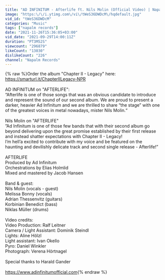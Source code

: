 ```yaml
---
title: "AD INFINITUM - Afterlife ft. Nils Molin (Official Video) | Napalm Records"
image: "https:\/\/i.ytimg.com\/vi\/tWeS36DWDcM\/hqdefault.jpg"
vid_id: "tWeS36DWDcM"
categories: "Music"
tags: ["napalm records"]
date: "2021-11-26T15:36:05+03:00"
vid_date: "2021-09-29T14:00:11Z"
duration: "PT3M52S"
viewcount: "296879"
likeCount: "13030"
dislikeCount: "226"
channel: "Napalm Records"
---
```

{% raw %}Order the album &quot;Chapter II - Legacy&quot; here: <a rel="nofollow" target="blank" href="https://smarturl.it/ChapterIILegacy-NPR">https://smarturl.it/ChapterIILegacy-NPR</a><br /><br />AD INFINITUM on &quot;AFTERLIFE&quot;:<br />“Afterlife is one of those songs that was an obvious candidate to introduce and represent the sound of our second album. We are proud to present a darker, heavier Ad Infinitum and we are thrilled to share “the stage” with one of the greatest voices in metal nowadays, mister Nils Molin.“<br /><br />Nils Molin on &quot;AFTERLIFE&quot;<br />”Ad Infinitum is one of those few bands that with their second album go beyond delivering upon the great promise established by their first release and instead shatter expectations with Chapter II - Legacy!<br />I’m hell’a excited to contribute with my voice and be featured on the haunting and devilishly delicate track and second single release - Afterlife!”<br /><br />AFTERLIFE<br />Produced by Ad Infinitum<br />Orchestrations by Elias Holmlid<br />Mixed and mastered by Jacob Hansen<br /><br />Band &amp; guest:<br />Nils Molin (vocals - guest)<br />Melissa Bonny (vocals)<br />Adrian Thessenvitz (guitars)<br />Korbinian Benedict (bass)<br />Niklas Müller (drums)<br /><br />Video credits:<br />Video Production: Ralf Leitner<br />Camera / Light Assistant: Dominik Steindl<br />Lights: Aline Hölzl <br />Light assistant: Ivan Okello<br />Pyro: Daniel Winkler<br />Photograph: Verena Hörtnagel<br /><br />Special thanks to Harald Gander<br /><br /><a rel="nofollow" target="blank" href="https://www.adinfinitumofficial.com">https://www.adinfinitumofficial.com</a>{% endraw %}
